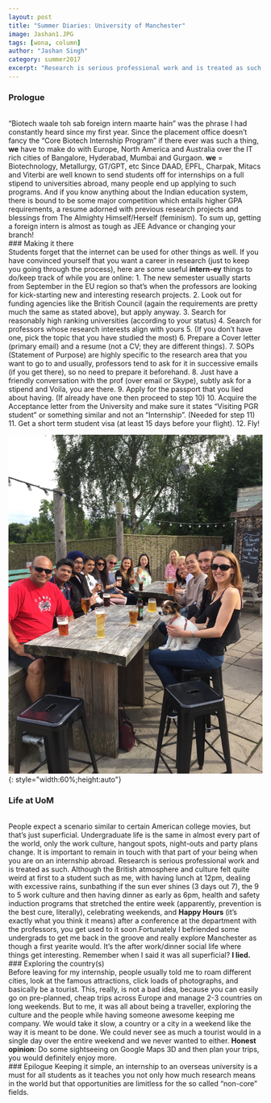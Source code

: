 ```yaml
---
layout: post
title: "Summer Diaries: University of Manchester"
image: Jashan1.JPG
tags: [wona, column]
author: "Jashan Singh"
category: summer2017 
excerpt: "Research is serious professional work and is treated as such. Although the British atmosphere and culture felt quite weird at first to a student such as me, with having lunch at 12pm, dealing with excessive rains, sunbathing if the sun ever shines (3 days out 7), the 9 to 5 work culture and then having dinner as early as 6pm, health and safety induction programs that stretched the entire week (apparently, prevention is the best cure, literally), celebrating weekends, and Happy Hours (it’s exactly what you think it means) after a conference at the department with the professors, you get used to it soon."
---
```


### Prologue
<br>
“Biotech waale toh sab foreign intern maarte hain” was the phrase I had constantly heard since my first year. Since the placement office doesn’t fancy the “Core Biotech Internship Program” if there ever was such a thing, <b>we</b> have to make do with Europe, North America and Australia over the IT rich cities of Bangalore, Hyderabad, Mumbai and Gurgaon. 
<b>we</b> = Biotechnology, Metallurgy, GT/GPT, etc
Since DAAD, EPFL, Charpak, Mitacs and Viterbi are well known to send students off for internships on a full stipend to universities abroad, many people end up applying to such programs. And if you know anything about the Indian education system, there is bound to be some major competition which entails higher GPA requirements, a resume adorned with previous research projects and blessings from The Almighty Himself/Herself (feminism). 
To sum up, getting a foreign intern is almost as tough as JEE Advance or changing your branch!
<br>
### Making it there 
<br>
Students forget that the internet can be used for other things as well. If you have convinced yourself that you want a career in research (just to keep you going through the process), here are some useful <b>intern-ey</b> things to do/keep track of while you are online:
1. The new semester usually starts from September in the EU region so that’s when the professors are looking for kick-starting new and interesting research projects.
2. Look out for funding agencies like the British Council (again the requirements are pretty much the same as stated above), but apply anyway.
3. Search for reasonably high ranking universities (according to your status)
4. Search for professors whose research interests align with yours
5. (If you don’t have one, pick the topic that you have studied the most)
6. Prepare a Cover letter (primary email) and a resume (not a CV; they are different things).
7. SOPs (Statement of Purpose) are highly specific to the research area that you want to go to and usually, professors tend to ask for it in successive emails (if you get there), so no need to prepare it beforehand.
8. Just have a friendly conversation with the prof (over email or Skype), subtly ask for a stipend and Voila, you are there.
9. Apply for the passport that you lied about having. (If already have one then proceed to step 10)
10. Acquire the Acceptance letter from the University and make sure it states “Visiting PGR student” or something similar and not an “Internship”. (Needed for step 11)
11. Get a short term student visa (at least 15 days before your flight).
12. Fly!


![pic2](/images/posts/Jashan2.JPG){: style="width:60%;height:auto"}

### Life at UoM
<br>
People expect a scenario similar to certain American college movies, but that’s just superficial.
Undergraduate life is the same in almost every part of the world, only the work culture, hangout spots, night-outs and party plans change. It is important to remain in touch with that part of your being when you are on an internship abroad. 
Research is serious professional work and is treated as such. Although the British atmosphere and culture felt quite weird at first to a student such as me, with having lunch at 12pm, dealing with excessive rains, sunbathing if the sun ever shines (3 days out 7), the 9 to 5 work culture and then having dinner as early as 6pm, health and safety induction programs that stretched the entire week (apparently, prevention is the best cure, literally), celebrating weekends, and <b>Happy Hours</b> (it’s exactly what you think it means) after a conference at the department with the professors, you get used to it soon.Fortunately I befriended some undergrads to get me back in the groove and really explore Manchester as though a first yearite would. It’s the after work/dinner social life where things get interesting.
Remember when I said it was all superficial? <b>I lied. </b>
<br>
### Exploring the country(s)
<br>
Before leaving for my internship, people usually told me to roam different cities, look at the famous attractions, click loads of photographs, and basically be a tourist. This, really, is not a bad idea, because you can easily go on pre-planned, cheap trips across Europe and manage 2-3 countries on long weekends.
But to me, it was all about being a traveller, exploring the culture and the people while having someone awesome keeping me company. We would take it slow, a country or a city in a weekend like the way it is meant to be done. We could never see as much a tourist would in a single day over the entire weekend and we never wanted to either.
<b>Honest opinion</b>: Do some sightseeing on Google Maps 3D and then plan your trips, you would definitely enjoy more.
<br>
### Epilogue
Keeping it simple, an internship to an overseas university is a must for all students as it teaches you not only how much research means in the world but that opportunities are limitless for the so called “non-core” fields.


